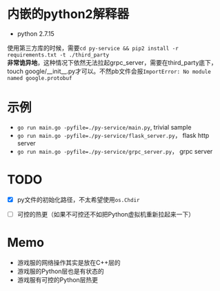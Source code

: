 # 内嵌的python2解释器

- python 2.7.15

使用第三方库的时候，需要`cd py-service && pip2 install -r  requirements.txt -t ./third_party`
\
__非常诡异地__，这种情况下依然无法拉起grpc_server，需要在third_party底下，touch google/\_\_init\_\_.py才可以。不然pb文件会报`ImportError: No module named google.protobuf`


# 示例

- `go run main.go -pyfile=./py-service/main.py`, trivial sample
- `go run main.go -pyfile=./py-service/flask_server.py`， flask http server
- `go run main.go -pyfile=./py-service/grpc_server.py`， grpc server


# TODO
- [x] py文件的初始化路径，不太希望使用`os.Chdir`
- [ ] 可控的热更（如果不可控还不如把Python虚拟机重新拉起来一下）



# Memo

- 游戏服的网络操作其实是放在C++层的
- 游戏服的Python层也是有状态的
- 游戏服有可控的Python层热更